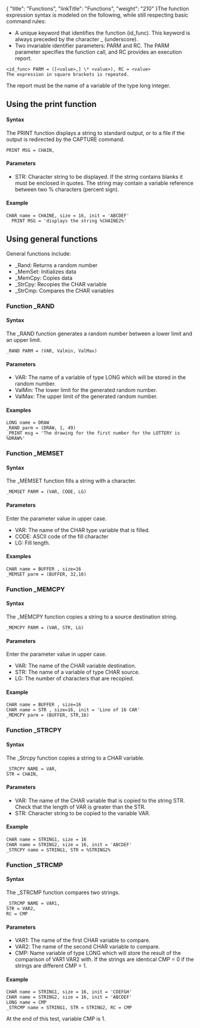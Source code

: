 {
    "title": "Functions",
    "linkTitle": "Functions",
    "weight": "210"
}The function expression syntax is modeled on the following, while still respecting basic command rules:

- A unique keyword that identifies the function (id_func). This keyword is always preceded by the character _ (underscore).
- Two invariable identifier parameters: PARM and RC. The PARM parameter specifies the function call, and RC provides an execution report.

```
<id_func> PARM = ([<value>,] \* <value>), RC = <value>
The expression in square brackets is repeated.
```

The report must be the name of a variable of the type long integer.

Using the print function
------------------------

#### Syntax

The PRINT function displays a string to standard output, or to a file if the output is redirected by the CAPTURE command.

```
PRINT MSG = CHAIN​​,
```

#### Parameters

- STR: Character string to be displayed. If the string contains blanks it must be enclosed in quotes. The string may contain a variable reference between two % characters (percent sign).

#### Example

```
CHAR name = CHAINE, size = 16, init = 'ABCDEF'
  PRINT MSG = 'displays the string %CHAINE2%'
```

Using general functions
-----------------------

General functions include:

- _Rand: Returns a random number
- _MemSet: Initializes data
- _MemCpy: Copies data
- _StrCpy: Recopies the CHAR variable
- _StrCmp: Compares the CHAR variables

### Function _RAND

#### Syntax

The _RAND function generates a random number between a lower limit and an upper limit.

```
_RAND PARM = (VAR, Valmin, ValMax)
```

#### Parameters

- VAR: The name of a variable of type LONG which will be stored in the random number.
- ValMin: The lower limit for the generated random number.
- ValMax: The upper limit of the generated random number.

#### Examples

```
LONG name = DRAW
_RAND parm = (DRAW, 1, 49)
_PRINT msg = 'The drawing for the first number for the LOTTERY is %DRAW%'
```

### Function _MEMSET

#### Syntax

The _MEMSET function fills a string with a character.

```
_MEMSET PARM = (VAR, CODE, LG)
```

#### Parameters

Enter the parameter value in upper case.

- VAR: The name of the CHAR type variable that is filled.
- CODE: ASCII code of the fill character
- LG: Fill length.

#### Examples

```
CHAR name = BUFFER , size=16
_MEMSET parm = (BUFFER, 32,16)
```

### Function _MEMCPY

#### Syntax

The _MEMCPY function copies a string to a source destination string.

```
_MEMCPY PARM = (VAR, STR, LG)
```

#### Parameters

Enter the parameter value in upper case.

- VAR: The name of the CHAR variable destination.
- STR: The name of a variable of type CHAR source.
- LG: The number of characters that are recopied.

#### Example

```
CHAR name = BUFFER , size=16
CHAR name = STR , size=16, init = 'Line of 16 CAR'
_MEMCPY parm = (BUFFER, STR,16)
```

### Function _STRCPY

#### Syntax

The _Strcpy function copies a string to a CHAR variable.

```
_STRCPY NAME = VAR,
STR = CHAIN,
```

#### Parameters

- VAR: The name of the CHAR variable that is copied to the string STR. Check that the length of VAR is greater than the STR.
- STR: Character string to be copied to the variable VAR.

#### Example

```
CHAR name = STRING1, size = 16
CHAR name = STRING2, size = 16, init = 'ABCDEF'
_STRCPY name = STRING1, STR = %STRING2%
```

### Function _STRCMP

#### Syntax

The _STRCMP function compares two strings.

```
_STRCMP NAME = VAR1,
STR = VAR2,
RC = CMP
```

#### Parameters

- VAR1: The name of the first CHAR variable to compare.
- VAR2: The name of the second CHAR variable to compare.
- CMP: Name variable of type LONG which will store the result of the comparison of VAR1 VAR2 with. If the strings are identical CMP = 0 if the strings are different CMP = 1.

#### Example

```
CHAR name = STRING1, size = 16, init = 'CDEFGH'
CHAR name = STRING2, size = 16, init = 'ABCDEF'
LONG name = CMP
_STRCMP name = STRING1, STR = STRING2, RC = CMP
```

At the end of this test, variable CMP is 1.
